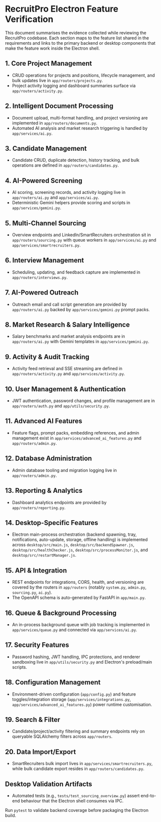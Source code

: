 # RecruitPro Electron Feature Verification

This document summarises the evidence collected while reviewing the RecruitPro codebase. Each section maps to the feature list shared in the requirements and links to the primary backend or desktop components that make the feature work inside the Electron shell.

## 1. Core Project Management
- CRUD operations for projects and positions, lifecycle management, and bulk updates live in `app/routers/projects.py`.
- Project activity logging and dashboard summaries surface via `app/routers/activity.py`.

## 2. Intelligent Document Processing
- Document upload, multi-format handling, and project versioning are implemented in `app/routers/documents.py`.
- Automated AI analysis and market research triggering is handled by `app/services/ai.py`.

## 3. Candidate Management
- Candidate CRUD, duplicate detection, history tracking, and bulk operations are defined in `app/routers/candidates.py`.

## 4. AI-Powered Screening
- AI scoring, screening records, and activity logging live in `app/routers/ai.py` and `app/services/ai.py`.
- Deterministic Gemini helpers provide scoring and scripts in `app/services/gemini.py`.

## 5. Multi-Channel Sourcing
- Overview endpoints and LinkedIn/SmartRecruiters orchestration sit in `app/routers/sourcing.py` with queue workers in `app/services/ai.py` and `app/services/smartrecruiters.py`.

## 6. Interview Management
- Scheduling, updating, and feedback capture are implemented in `app/routers/interviews.py`.

## 7. AI-Powered Outreach
- Outreach email and call script generation are provided by `app/routers/ai.py` backed by `app/services/gemini.py` prompt packs.

## 8. Market Research & Salary Intelligence
- Salary benchmarks and market analysis endpoints are in `app/routers/ai.py` with Gemini templates in `app/services/gemini.py`.

## 9. Activity & Audit Tracking
- Activity feed retrieval and SSE streaming are defined in `app/routers/activity.py` and `app/services/activity.py`.

## 10. User Management & Authentication
- JWT authentication, password changes, and profile management are in `app/routers/auth.py` and `app/utils/security.py`.

## 11. Advanced AI Features
- Feature flags, prompt packs, embedding references, and admin management exist in `app/services/advanced_ai_features.py` and `app/routers/admin.py`.

## 12. Database Administration
- Admin database tooling and migration logging live in `app/routers/admin.py`.

## 13. Reporting & Analytics
- Dashboard analytics endpoints are provided by `app/routers/reporting.py`.

## 14. Desktop-Specific Features
- Electron main-process orchestration (backend spawning, tray, notifications, auto-update, storage, offline handling) is implemented across `desktop/src/main.js`, `desktop/src/backendSpawner.js`, `desktop/src/healthChecker.js`, `desktop/src/processMonitor.js`, and `desktop/src/restartManager.js`.

## 15. API & Integration
- REST endpoints for integrations, CORS, health, and versioning are covered by the routers in `app/routers` (notably `system.py`, `admin.py`, `sourcing.py`, `ai.py`).
- The OpenAPI schema is auto-generated by FastAPI in `app/main.py`.

## 16. Queue & Background Processing
- An in-process background queue with job tracking is implemented in `app/services/queue.py` and connected via `app/services/ai.py`.

## 17. Security Features
- Password hashing, JWT handling, IPC protections, and renderer sandboxing live in `app/utils/security.py` and Electron's preload/main scripts.

## 18. Configuration Management
- Environment-driven configuration (`app/config.py`) and feature toggles/integration storage (`app/services/integrations.py`, `app/services/advanced_ai_features.py`) power runtime customisation.

## 19. Search & Filter
- Candidate/project/activity filtering and summary endpoints rely on queryable SQLAlchemy filters across `app/routers`.

## 20. Data Import/Export
- SmartRecruiters bulk import lives in `app/services/smartrecruiters.py`, while bulk candidate export resides in `app/routers/candidates.py`.

## Desktop Validation Artifacts
- Automated tests (e.g., `tests/test_sourcing_overview.py`) assert end-to-end behaviour that the Electron shell consumes via IPC.

Run `pytest` to validate backend coverage before packaging the Electron build.
